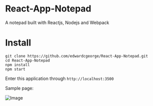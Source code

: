 # React-App-Notepad
A notepad built with Reactjs, Nodejs and Webpack

# Install
```
git clone https://github.com/edwardcgeorge/React-App-Notepad.git
cd React-App-Notepad
npm install
npm start
```
Enter this application through `http://localhost:3500`

Sample page:

![Image](https://github.com/edwardcgeorge/React-App-Notepad/master/sample.png)
